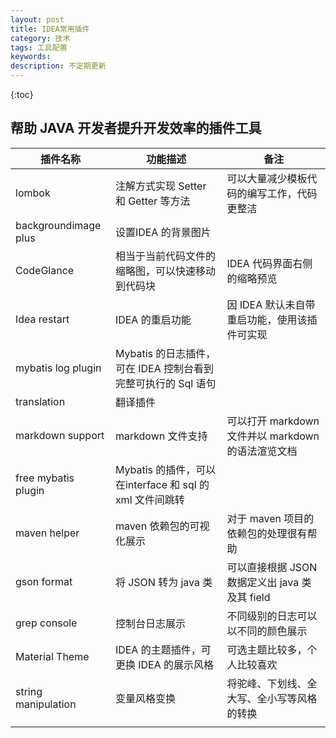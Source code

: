 ```yaml
---
layout: post
title: IDEA常用插件
category: 技术
tags: 工具配置
keywords: 
description: 不定期更新
---
```


{:toc}

## 帮助 JAVA 开发者提升开发效率的插件工具

|插件名称|功能描述|备注|
|---|---|---|
|lombok|注解方式实现 Setter 和 Getter 等方法|可以大量减少模板代码的编写工作，代码更整洁|
|backgroundimage plus|设置IDEA 的背景图片||
|CodeGlance|相当于当前代码文件的缩略图，可以快速移动到代码块|IDEA 代码界面右侧的缩略预览|
|Idea restart|IDEA 的重启功能|因 IDEA 默认未自带重启功能，使用该插件可实现|
|mybatis log plugin|Mybatis 的日志插件，可在 IDEA 控制台看到完整可执行的 Sql 语句||
|translation|翻译插件||
|markdown support|markdown 文件支持|可以打开 markdown 文件并以 markdown 的语法渲览文档|
|free mybatis plugin|Mybatis 的插件，可以在interface 和 sql 的 xml 文件间跳转||
|maven helper|maven 依赖包的可视化展示|对于 maven 项目的依赖包的处理很有帮助|
|gson format|将 JSON 转为 java 类|可以直接根据 JSON 数据定义出 java 类及其 field|
|grep console|控制台日志展示|不同级别的日志可以以不同的颜色展示|
|Material Theme|IDEA 的主题插件，可更换 IDEA 的展示风格|可选主题比较多，个人比较喜欢|
|string manipulation|变量风格变换|将驼峰、下划线、全大写、全小写等风格的转换|
||||